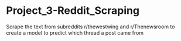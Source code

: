 # Project_3-Reddit_Scraping
Scrape the text from subreddits r/thewestwing and r/Thenewsroom to create a model to predict which thread a post came from
